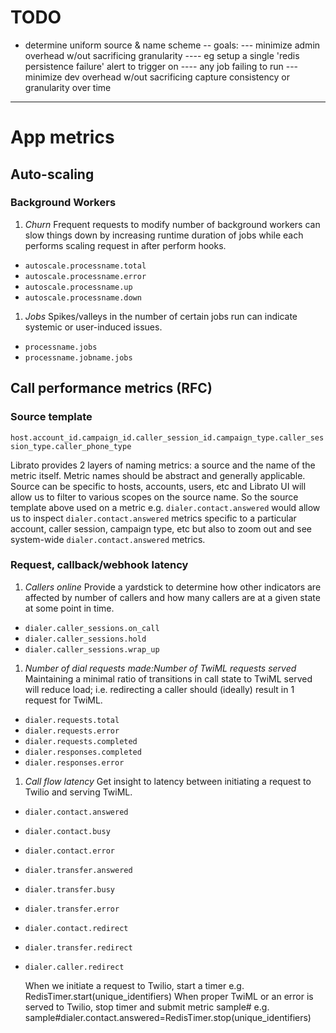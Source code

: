 # TODO

- determine uniform source & name scheme
-- goals:
--- minimize admin overhead w/out sacrificing granularity
---- eg setup a single 'redis persistence failure' alert to trigger on
---- any job failing to run
--- minimize dev overhead w/out sacrificing capture consistency or granularity over time
--- 

# App metrics

## Auto-scaling

### Background Workers

1. *Churn* Frequent requests to modify number of background workers can slow things down by increasing runtime duration of jobs while each performs scaling request in after perform hooks.
  - `autoscale.processname.total`
  - `autoscale.processname.error`
  - `autoscale.processname.up`
  - `autoscale.processname.down`
1. *Jobs* Spikes/valleys in the number of certain jobs run can indicate systemic or user-induced issues.
  - `processname.jobs`
  - `processname.jobname.jobs`

## Call performance metrics (RFC)

### Source template

`host.account_id.campaign_id.caller_session_id.campaign_type.caller_session_type.caller_phone_type`

Librato provides 2 layers of naming metrics: a source and the name of the metric itself. Metric names should be abstract and generally applicable. Source can be specific to hosts, accounts, users, etc and Librato UI will allow us to filter to various scopes on the source name. So the source template above used on a metric e.g. `dialer.contact.answered` would allow us to inspect `dialer.contact.answered` metrics specific to a particular account, caller session, campaign type, etc but also to zoom out and see system-wide `dialer.contact.answered` metrics.

### Request, callback/webhook latency

1. *Callers online* Provide a yardstick to determine how other indicators are affected by number of callers and how many callers are at a given state at some point in time.
  - `dialer.caller_sessions.on_call`
  - `dialer.caller_sessions.hold`
  - `dialer.caller_sessions.wrap_up`
1. *Number of dial requests made:Number of TwiML requests served* Maintaining a minimal ratio of transitions in call state to TwiML served will reduce load; i.e. redirecting a caller should (ideally) result in 1 request for TwiML.
  - `dialer.requests.total`
  - `dialer.requests.error`
  - `dialer.requests.completed`
  - `dialer.responses.completed`
  - `dialer.responses.error`
1. *Call flow latency* Get insight to latency between initiating a request to Twilio and serving TwiML.
  - `dialer.contact.answered`
  - `dialer.contact.busy`
  - `dialer.contact.error`
  - `dialer.transfer.answered`
  - `dialer.transfer.busy`
  - `dialer.transfer.error`
  - `dialer.contact.redirect`
  - `dialer.transfer.redirect`
  - `dialer.caller.redirect`

    When we initiate a request to Twilio, start a timer e.g. RedisTimer.start(unique_identifiers)
    When proper TwiML or an error is served to Twilio, stop timer and submit metric sample# e.g. sample#dialer.contact.answered=RedisTimer.stop(unique_identifiers)
